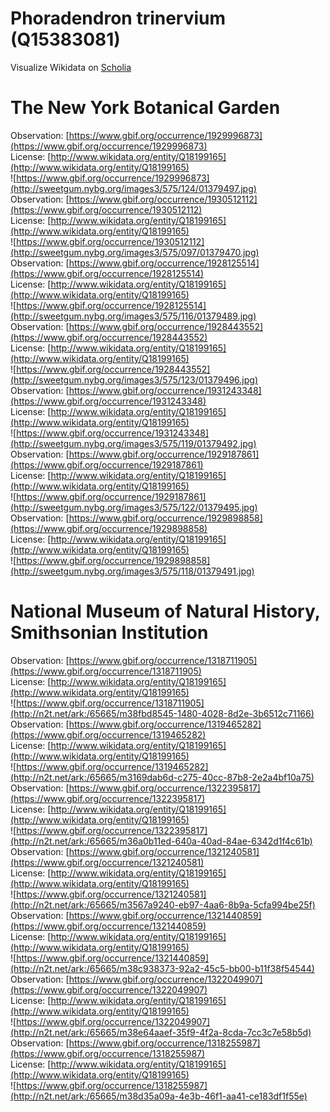 
Phoradendron trinervium (Q15383081)
===================================
  
Visualize Wikidata on [Scholia](https://scholia.toolforge.org/taxon/Q15383081)
# The New York Botanical Garden
  
Observation: [https://www.gbif.org/occurrence/1929996873](https://www.gbif.org/occurrence/1929996873)  
License: [http://www.wikidata.org/entity/Q18199165](http://www.wikidata.org/entity/Q18199165)  
![https://www.gbif.org/occurrence/1929996873](http://sweetgum.nybg.org/images3/575/124/01379497.jpg)  
Observation: [https://www.gbif.org/occurrence/1930512112](https://www.gbif.org/occurrence/1930512112)  
License: [http://www.wikidata.org/entity/Q18199165](http://www.wikidata.org/entity/Q18199165)  
![https://www.gbif.org/occurrence/1930512112](http://sweetgum.nybg.org/images3/575/097/01379470.jpg)  
Observation: [https://www.gbif.org/occurrence/1928125514](https://www.gbif.org/occurrence/1928125514)  
License: [http://www.wikidata.org/entity/Q18199165](http://www.wikidata.org/entity/Q18199165)  
![https://www.gbif.org/occurrence/1928125514](http://sweetgum.nybg.org/images3/575/116/01379489.jpg)  
Observation: [https://www.gbif.org/occurrence/1928443552](https://www.gbif.org/occurrence/1928443552)  
License: [http://www.wikidata.org/entity/Q18199165](http://www.wikidata.org/entity/Q18199165)  
![https://www.gbif.org/occurrence/1928443552](http://sweetgum.nybg.org/images3/575/123/01379496.jpg)  
Observation: [https://www.gbif.org/occurrence/1931243348](https://www.gbif.org/occurrence/1931243348)  
License: [http://www.wikidata.org/entity/Q18199165](http://www.wikidata.org/entity/Q18199165)  
![https://www.gbif.org/occurrence/1931243348](http://sweetgum.nybg.org/images3/575/119/01379492.jpg)  
Observation: [https://www.gbif.org/occurrence/1929187861](https://www.gbif.org/occurrence/1929187861)  
License: [http://www.wikidata.org/entity/Q18199165](http://www.wikidata.org/entity/Q18199165)  
![https://www.gbif.org/occurrence/1929187861](http://sweetgum.nybg.org/images3/575/122/01379495.jpg)  
Observation: [https://www.gbif.org/occurrence/1929898858](https://www.gbif.org/occurrence/1929898858)  
License: [http://www.wikidata.org/entity/Q18199165](http://www.wikidata.org/entity/Q18199165)  
![https://www.gbif.org/occurrence/1929898858](http://sweetgum.nybg.org/images3/575/118/01379491.jpg)
# National Museum of Natural History, Smithsonian Institution
  
Observation: [https://www.gbif.org/occurrence/1318711905](https://www.gbif.org/occurrence/1318711905)  
License: [http://www.wikidata.org/entity/Q18199165](http://www.wikidata.org/entity/Q18199165)  
![https://www.gbif.org/occurrence/1318711905](http://n2t.net/ark:/65665/m38fbd8545-1480-4028-8d2e-3b6512c71166)  
Observation: [https://www.gbif.org/occurrence/1319465282](https://www.gbif.org/occurrence/1319465282)  
License: [http://www.wikidata.org/entity/Q18199165](http://www.wikidata.org/entity/Q18199165)  
![https://www.gbif.org/occurrence/1319465282](http://n2t.net/ark:/65665/m3169dab6d-c275-40cc-87b8-2e2a4bf10a75)  
Observation: [https://www.gbif.org/occurrence/1322395817](https://www.gbif.org/occurrence/1322395817)  
License: [http://www.wikidata.org/entity/Q18199165](http://www.wikidata.org/entity/Q18199165)  
![https://www.gbif.org/occurrence/1322395817](http://n2t.net/ark:/65665/m36a0b11ed-640a-40ad-84ae-6342d1f4c61b)  
Observation: [https://www.gbif.org/occurrence/1321240581](https://www.gbif.org/occurrence/1321240581)  
License: [http://www.wikidata.org/entity/Q18199165](http://www.wikidata.org/entity/Q18199165)  
![https://www.gbif.org/occurrence/1321240581](http://n2t.net/ark:/65665/m3567a9240-eb97-4aa6-8b9a-5cfa994be25f)  
Observation: [https://www.gbif.org/occurrence/1321440859](https://www.gbif.org/occurrence/1321440859)  
License: [http://www.wikidata.org/entity/Q18199165](http://www.wikidata.org/entity/Q18199165)  
![https://www.gbif.org/occurrence/1321440859](http://n2t.net/ark:/65665/m38c938373-92a2-45c5-bb00-b11f38f54544)  
Observation: [https://www.gbif.org/occurrence/1322049907](https://www.gbif.org/occurrence/1322049907)  
License: [http://www.wikidata.org/entity/Q18199165](http://www.wikidata.org/entity/Q18199165)  
![https://www.gbif.org/occurrence/1322049907](http://n2t.net/ark:/65665/m38e64aaef-35f9-4f2a-8cda-7cc3c7e58b5d)  
Observation: [https://www.gbif.org/occurrence/1318255987](https://www.gbif.org/occurrence/1318255987)  
License: [http://www.wikidata.org/entity/Q18199165](http://www.wikidata.org/entity/Q18199165)  
![https://www.gbif.org/occurrence/1318255987](http://n2t.net/ark:/65665/m38d35a09a-4e3b-46f1-aa41-ce183df1f55e)